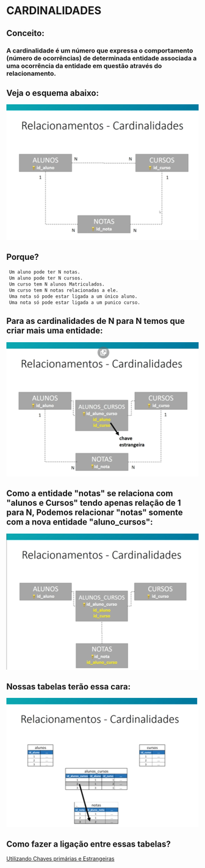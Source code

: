# CARDINALIDADES
## Conceito:
### A cardinalidade é um número que expressa o comportamento (número de ocorrências) de determinada entidade associada a uma ocorrência da entidade em questão através do relacionamento.
## Veja o esquema abaixo:
![cardinalidade](https://github.com/ERONILDOJUNIOR/SQL-introdu-o/blob/main/imagens/cardinalidade1.png)
## Porque?
     Um aluno pode ter N notas.
     Um aluno pode ter N cursos.
     Um curso tem N alunos Matriculados.
     Um curso tem N notas relacionadas a ele.
     Uma nota só pode estar ligada a um único aluno.
     Uma nota só pode estar ligada a um punico curso.
## Para as cardinalidades de N para N temos que criar mais uma entidade:
![cardinalidade](https://github.com/ERONILDOJUNIOR/SQL-introdu-o/blob/main/imagens/cardinalidade2.png)
## Como a entidade "notas" se relaciona com "alunos e Cursos" tendo apenas relação de 1 para N, Podemos relacionar "notas" somente com a nova entidade "aluno_cursos":
![cardinalidade](https://github.com/ERONILDOJUNIOR/SQL-introdu-o/blob/main/imagens/cardinalidade3.png)
## Nossas tabelas terão essa cara:
![cardinalidade](https://github.com/ERONILDOJUNIOR/SQL-introdu-o/blob/main/imagens/cardinalidade4.png)
## Como fazer a ligação entre essas tabelas?
[Utilizando Chaves primárias e Estrangeiras](https://github.com/ERONILDOJUNIOR/SQL-introdu-o/blob/main/AULAS/Chaves.md)

